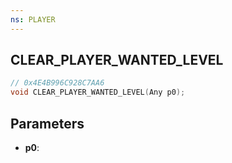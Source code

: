 ```yaml
---
ns: PLAYER
---
```

## CLEAR_PLAYER_WANTED_LEVEL

```c
// 0x4E4B996C928C7AA6
void CLEAR_PLAYER_WANTED_LEVEL(Any p0);
```

## Parameters
* **p0**:
